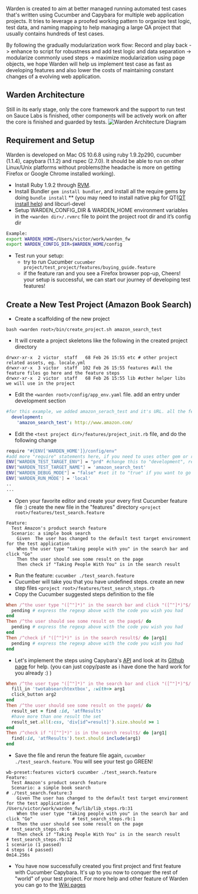 Warden is created to aim at better managed running automated test cases that's written using Cucumber and Capybara for multiple web application projects. It tries to leverage a proofed working pattern to organize test logic, test data, and naming mapping to help managing a large QA project that usually contains hundreds of test cases.

By following the gradually modularization work flow: Record and play back -> enhance to script for robustness and add test logic and data separation -> modularize commonly used steps -> maximize modularization using page objects, we hope Warden will help us implement test case as fast as developing features and also lower the costs of maintaining constant changes of a evolving web application.

## Warden Architecture

Still in its early stage, only the core framework and the support to run test on Sauce Labs is finished, other components will be actively work on after the core is finished and guarded by tests.
![Warden Architecture Diagram](https://github.com/vicwind/warden/raw/master/etc/warden_architecture.jpg)

## Requirement and Setup

Warden is developed on Mac OS 10.6.8 using ruby 1.9.2p290, cucumber (1.1.4), capybara (1.1.2) and rspec (2.7.0). It should be able to run on other Linux/Unix platforms without problems(the headache is more on getting Firefox or Google Chrome installed working).

* Install Ruby 1.9.2 through [RVM](http://beginrescueend.com/rvm/install/).
* Install Bundler `gem install bundler`, and install all the require gems by doing `bundle install`
** (you may need to install native pkg for QT([QT install help](https://github.com/thoughtbot/capybara-webkit/wiki/Installing-Qt-and-compiling-capybara-webkit)) and libcurl-devel
* Setup WARDEN_CONFIG_DIR & WARDEN_HOME environment variables in the `<warden dir>/.rvmrc` file to point the project root dir and it’s config dir

```bash
Example:
export WARDEN_HOME=/Users/victor/work/warden_fw
export WARDEN_CONFIG_DIR=$WARDEN_HOME/config
```

* Test run your setup:
  * try to run Cucumber
`cucumber project/test_project/features/buying_guide.feature`
  * if the feature ran and you see a Firefox browser pop-up, Cheers! your setup is successful, we can start our journey of developing test features!

## Create a New Test Project (Amazon Book Search)
* Create a scaffolding of the new project 

```console
bash <warden root>/bin/create_project.sh amazon_search_test
```

* It will create a project skeletons like the following in the created project directory

```console
drwxr-xr-x  2 victor  staff   68 Feb 26 15:55 etc # other project related assets, eg. locale.yml
drwxr-xr-x  3 victor  staff  102 Feb 26 15:55 features #all the feature files go here and the feature steps 
drwxr-xr-x  2 victor  staff   68 Feb 26 15:55 lib #other helper libs we will use in the project
```

* Edit the `<warden root>/config/app_env.yaml` file. add an entry under development section

```yaml
#for this example, we added amazon_serach_test and it's URL. all the features in the project will start with that url
  development: 
    'amazon_search_test': http://www.amazon.com/
```

* Edit the `<test project dir>/features/project_init.rb` file, and do the following change

```bash
require "#{ENV['WARDEN_HOME']}/config/env"
#add more "require" statements here, if you need to uses other gem or ruby libs
ENV["WARDEN_TEST_TARGET_ENV"] = "prd" #change this to "development", remember the app_env.yaml? we set the right url in the "development" environment but not the "prd" environment yet.
ENV["WARDEN_TEST_TARGET_NAME"] = 'amazon_search_test'
ENV["WARDEN_DEBUG_MODE"] = "false" #set it to "true" if you want to go into ruby debug mode when the test case fail
ENV['WARDEN_RUN_MODE'] = 'local'
..
...
```

* Open your favorite editor and create your every first Cucumber feature file :) create the new file in the "features" directory `<project root>/features/test_search.feature`

```cucumber
Feature:
  Test Amazon's product search feature
  Scenario: a simple book search
    Given  The user has changed to the default test target environment for the test application
    When the user type "taking people with you" in the search bar and click "Go"
    Then the user should see some result on the page
    Then check if "Taking People With You" is in the search result
```

* Run the feature: `cucumber ./test_search.feature`
* Cucumber will take you that you have undefined steps. create an new step files `<project root>/features/test_search_steps.rb`
* Copy the Cucumber suggested steps definition to the file

```ruby
When /^the user type "([^"]*)" in the search bar and click "([^"]*)"$/ do |arg1, arg2|
  pending # express the regexp above with the code you wish you had
end
Then /^the user should see some result on the page$/ do
  pending # express the regexp above with the code you wish you had
end
Then /^check if "([^"]*)" is in the search result$/ do |arg1|
  pending # express the regexp above with the code you wish you had
end
```

* Let's implement the steps using Capybara's [API](http://rubydoc.info/github/jnicklas/capybara) and look at its [Github page](https://github.com/jnicklas/capybara) for help. (you can just copy/paste as i have done the hard work for you already :) )

```ruby
When /^the user type "([^"]*)" in the search bar and click "([^"]*)"$/ do |arg1, arg2|
  fill_in 'twotabsearchtextbox', :with=> arg1
  click_button arg2
end
Then /^the user should see some result on the page$/ do
  result_set = find :id, 'atfResults'
  #have more than one result the set
  result_set.all(:css, 'div[id^=result]').size.should >= 1
end
Then /^check if "([^"]*)" is in the search result$/ do |arg1|
  find(:id, 'atfResults').text.should include(arg1)
end
```

* Save the file and rerun the feature file again, <code>cucumber ./test_search.feature</code>. You will see your test go GREEN!

```console
wb-preset:features victor$ cucumber ./test_search.feature
Feature: 
  Test Amazon's product search feature
  Scenario: a simple book search                                                               # ./test_search.feature:3
    Given The user has changed to the default test target environment for the test application # /Users/victor/work/warden_fw/lib/lib_steps.rb:31
    When the user type "taking people with you" in the search bar and click "Go"               # test_search_steps.rb:1
    Then the user should see some result on the page                                           # test_search_steps.rb:6
    Then check if "Taking People With You" is in the search result                             # test_search_steps.rb:12
1 scenario (1 passed)
4 steps (4 passed)
0m14.256s
```

* You have now successfully created you first project and first feature with Cucumber Capybara. It's up to you now to conquer the rest of "world" of your test project. For more help and other feature of Warden you can go to the [Wiki pages](https://github.com/vicwind/warden/wiki)

